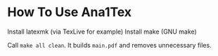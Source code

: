 # How To Use Ana1Tex
Install latexmk (via TexLive for example)
Install make (GNU make)

Call ```make all clean```. It builds ```main.pdf``` and removes unnecessary files.